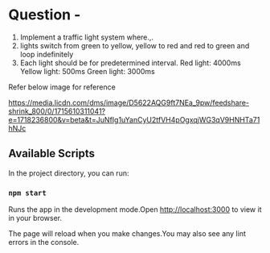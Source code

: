 # Question -



1. Implement a traffic light system where.,.
2. lights switch from green to yellow, yellow to red and red to green and loop indefinitely
3. Each light should be for predetermined interval.
   Red light: 4000ms
   Yellow light: 500ms
   Green light: 3000ms


Refer below image for reference

<https://media.licdn.com/dms/image/D5622AQG9ft7NEa_9pw/feedshare-shrink_800/0/1715610311041?e=1718236800&v=beta&t=JuNfIg1uYanCyU2tfVH4pOgxqjWG3qV9HNHTa71hNJc>

## Available Scripts

In the project directory, you can run:

### `npm start`


Runs the app in the development mode.Open <http://localhost:3000> to view it in your browser.


The page will reload when you make changes.You may also see any lint errors in the console.